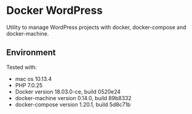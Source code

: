 # Docker WordPress
Utility to manage WordPress projects with docker, docker-compose and docker-machine.
## Environment
Tested with:
* mac os 10.13.4
* PHP 7.0.25
* Docker version 18.03.0-ce, build 0520e24
* docker-machine version 0.14.0, build 89b8332
* docker-compose version 1.20.1, build 5d8c71b
